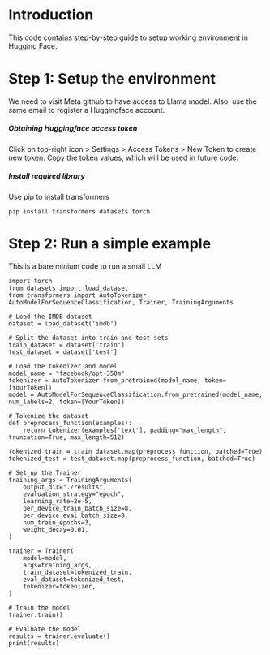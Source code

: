 # Introduction

This code contains step-by-step guide to setup working environment in Hugging Face.

# Step 1: Setup the environment
We need to visit Meta github to have access to Llama model. Also, use the same email to register a Huggingface account.

##### Obtaining Huggingface access token
Click on top-right icon > Settings > Access Tokens > New Token to create new token. Copy the token values, which will be used in future code.

##### Install required library
Use pip to install transformers
```
pip install transformers datasets torch
```


# Step 2: Run a simple example
This is a bare minium code to run a small LLM 
```
import torch
from datasets import load_dataset
from transformers import AutoTokenizer, AutoModelForSequenceClassification, Trainer, TrainingArguments

# Load the IMDB dataset
dataset = load_dataset('imdb')

# Split the dataset into train and test sets
train_dataset = dataset['train']
test_dataset = dataset['test']

# Load the tokenizer and model
model_name = "facebook/opt-350m"
tokenizer = AutoTokenizer.from_pretrained(model_name, token=[YourToken])
model = AutoModelForSequenceClassification.from_pretrained(model_name, num_labels=2, token=[YourToken])

# Tokenize the dataset
def preprocess_function(examples):
    return tokenizer(examples['text'], padding="max_length", truncation=True, max_length=512)

tokenized_train = train_dataset.map(preprocess_function, batched=True)
tokenized_test = test_dataset.map(preprocess_function, batched=True)

# Set up the Trainer
training_args = TrainingArguments(
    output_dir="./results",
    evaluation_strategy="epoch",
    learning_rate=2e-5,
    per_device_train_batch_size=8,
    per_device_eval_batch_size=8,
    num_train_epochs=3,
    weight_decay=0.01,
)

trainer = Trainer(
    model=model,
    args=training_args,
    train_dataset=tokenized_train,
    eval_dataset=tokenized_test,
    tokenizer=tokenizer,
)

# Train the model
trainer.train()

# Evaluate the model
results = trainer.evaluate()
print(results)

```
